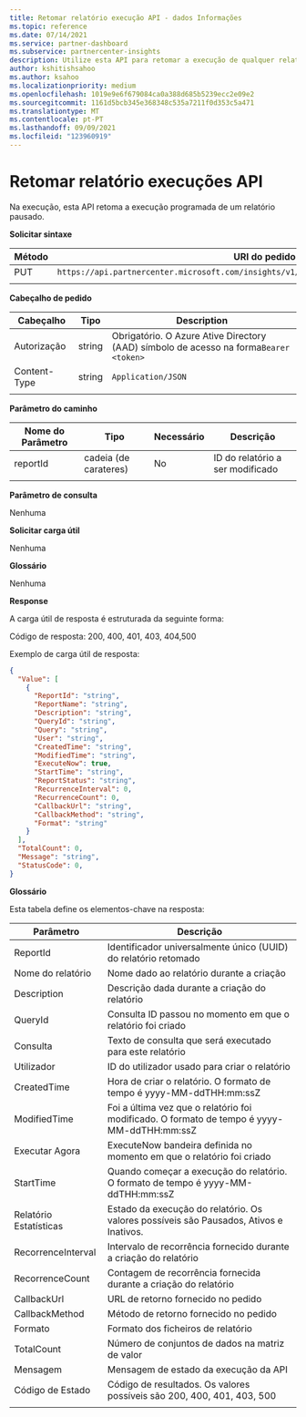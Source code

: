 ```yaml
---
title: Retomar relatório execução API - dados Informações
ms.topic: reference
ms.date: 07/14/2021
ms.service: partner-dashboard
ms.subservice: partnercenter-insights
description: Utilize esta API para retomar a execução de qualquer relatório pausado nos conhecimentos do Partner Center.
author: kshitishsahoo
ms.author: ksahoo
ms.localizationpriority: medium
ms.openlocfilehash: 1019e9e6f679084ca0a388d685b5239ecc2e09e2
ms.sourcegitcommit: 1161d5bcb345e368348c535a7211f0d353c5a471
ms.translationtype: MT
ms.contentlocale: pt-PT
ms.lasthandoff: 09/09/2021
ms.locfileid: "123960919"
---
```

# <a name="resume-report-executions-api"></a>Retomar relatório execuções API

Na execução, esta API retoma a execução programada de um relatório pausado.

**Solicitar sintaxe**

|    Método    |    URI do pedido    |
|    ----    |    ----    |
|    PUT    |    `https://api.partnercenter.microsoft.com/insights/v1/mpn/ScheduledReport/resume/{ReportID}`    |
|        |        |

**Cabeçalho de pedido**

|    Cabeçalho    |    Tipo    |    Description    |
|    ----    |    ----    |    ----    |
|    Autorização    |    string    |    Obrigatório. O Azure Ative Directory (AAD) símbolo de acesso na forma`Bearer <token>`    |
|    Content-Type    |    string    |    `Application/JSON`    |
|        |        |        |

**Parâmetro do caminho**

|    Nome do Parâmetro    |    Tipo    |    Necessário    |    Descrição    |
|    ----    |    ----    |    ----    |    ----    |
|    reportId     |    cadeia (de carateres)    |    No    |    ID do relatório a ser modificado     |
|        |        |        |        |

**Parâmetro de consulta**

Nenhuma

**Solicitar carga útil**

Nenhuma

**Glossário**

Nenhuma

**Response**

A carga útil de resposta é estruturada da seguinte forma:

Código de resposta: 200, 400, 401, 403, 404,500

Exemplo de carga útil de resposta:

```json
{ 
  "Value": [ 
    { 
      "ReportId": "string", 
      "ReportName": "string", 
      "Description": "string", 
      "QueryId": "string", 
      "Query": "string", 
      "User": "string", 
      "CreatedTime": "string", 
      "ModifiedTime": "string", 
      "ExecuteNow": true, 
      "StartTime": "string", 
      "ReportStatus": "string", 
      "RecurrenceInterval": 0, 
      "RecurrenceCount": 0, 
      "CallbackUrl": "string", 
      "CallbackMethod": "string", 
      "Format": "string" 
    } 
  ], 
  "TotalCount": 0, 
  "Message": "string", 
  "StatusCode": 0, 
} 
```

**Glossário**

Esta tabela define os elementos-chave na resposta:

|    Parâmetro    |    Descrição    |
|    ----    |    ----    |
|    ReportId     |    Identificador universalmente único (UUID) do relatório retomado     |
|    Nome do relatório     |    Nome dado ao relatório durante a criação     |
|    Description     |    Descrição dada durante a criação do relatório     |
|    QueryId     |    Consulta ID passou no momento em que o relatório foi criado     |
|    Consulta     |    Texto de consulta que será executado para este relatório     |
|    Utilizador     |    ID do utilizador usado para criar o relatório     |
|    CreatedTime     |    Hora de criar o relatório. O formato de tempo é yyyy-MM-ddTHH:mm:ssZ     |
|    ModifiedTime     |    Foi a última vez que o relatório foi modificado. O formato de tempo é yyyy-MM-ddTHH:mm:ssZ     |
|    Executar Agora     |    ExecuteNow bandeira definida no momento em que o relatório foi criado    |
|    StartTime     |    Quando começar a execução do relatório. O formato de tempo é yyyy-MM-ddTHH:mm:ssZ     |
|    Relatório Estatísticas     |    Estado da execução do relatório. Os valores possíveis são Pausados, Ativos e Inativos.     |
|    RecorrenceInterval     |    Intervalo de recorrência fornecido durante a criação do relatório     |
|    RecorrenceCount     |    Contagem de recorrência fornecida durante a criação do relatório     |
|    CallbackUrl     |    URL de retorno fornecido no pedido     |
|    CallbackMethod    |    Método de retorno fornecido no pedido    |
|    Formato     |    Formato dos ficheiros de relatório     |
|    TotalCount     |    Número de conjuntos de dados na matriz de valor     |
|    Mensagem     |    Mensagem de estado da execução da API     |
|    Código de Estado     |    Código de resultados. Os valores possíveis são 200, 400, 401, 403, 500     |
|        |        |

